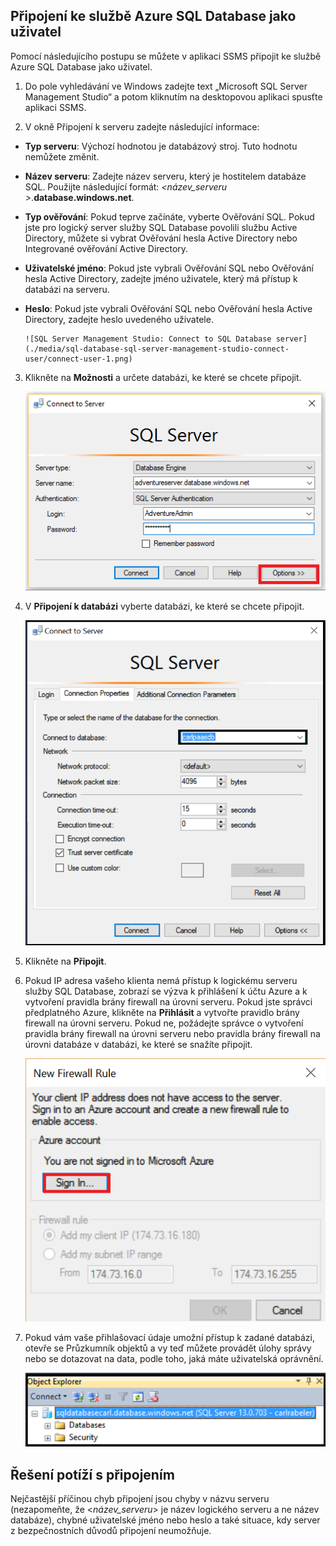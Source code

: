 ## Připojení ke službě Azure SQL Database jako uživatel

Pomocí následujícího postupu se můžete v aplikaci SSMS připojit ke službě Azure SQL Database jako uživatel.

1. Do pole vyhledávání ve Windows zadejte text „Microsoft SQL Server Management Studio“ a potom kliknutím na desktopovou aplikaci spusťte aplikaci SSMS.

2. V okně Připojení k serveru zadejte následující informace:

- **Typ serveru**: Výchozí hodnotou je databázový stroj. Tuto hodnotu nemůžete změnit.
 - **Název serveru**: Zadejte název serveru, který je hostitelem databáze SQL. Použijte následující formát: *&lt;název_serveru >*.**database.windows.net**.
 - **Typ ověřování**: Pokud teprve začínáte, vyberte Ověřování SQL. Pokud jste pro logický server služby SQL Database povolili službu Active Directory, můžete si vybrat Ověřování hesla Active Directory nebo Integrované ověřování Active Directory.
 - **Uživatelské jméno**: Pokud jste vybrali Ověřování SQL nebo Ověřování hesla Active Directory, zadejte jméno uživatele, který má přístup k databázi na serveru.
 - **Heslo**: Pokud jste vybrali Ověřování SQL nebo Ověřování hesla Active Directory, zadejte heslo uvedeného uživatele.
   
       ![SQL Server Management Studio: Connect to SQL Database server](./media/sql-database-sql-server-management-studio-connect-user/connect-user-1.png)

3. Klikněte na **Možnosti** a určete databázi, ke které se chcete připojit.

      ![SQL Server Management Studio: Připojení k serveru služby SQL Database](./media/sql-database-sql-server-management-studio-connect-user/connect-user-2.png)
 
4. V **Připojení k databázi** vyberte databázi, ke které se chcete připojit.

     ![SQL Server Management Studio: Připojení k serveru služby SQL Database](./media/sql-database-sql-server-management-studio-connect-user/connect-user-3.png)

5. Klikněte na **Připojit**.
 
6. Pokud IP adresa vašeho klienta nemá přístup k logickému serveru služby SQL Database, zobrazí se výzva k přihlášení k účtu Azure a k vytvoření pravidla brány firewall na úrovni serveru. Pokud jste správci předplatného Azure, klikněte na **Přihlásit** a vytvořte pravidlo brány firewall na úrovni serveru. Pokud ne, požádejte správce o vytvoření pravidla brány firewall na úrovni serveru nebo pravidla brány firewall na úrovni databáze v databázi, ke které se snažíte připojit.
 
      ![SQL Server Management Studio: Připojení k serveru služby SQL Database](./media/sql-database-sql-server-management-studio-connect-user/connect-user-4.png)
 
7. Pokud vám vaše přihlašovací údaje umožní přístup k zadané databázi, otevře se Průzkumník objektů a vy teď můžete provádět úlohy správy nebo se dotazovat na data, podle toho, jaká máte uživatelská oprávnění.
  
      ![SQL Server Management Studio: Připojení k serveru služby SQL Database](./media/sql-database-sql-server-management-studio-connect-user/connect-user-5.png)
      
 
 ## Řešení potíží s připojením

Nejčastější příčinou chyb připojení jsou chyby v názvu serveru (nezapomeňte, že <*název_serveru*> je název logického serveru a ne název databáze), chybné uživatelské jméno nebo heslo a také situace, kdy server z bezpečnostních důvodů připojení neumožňuje. 





<!--HONumber=Jun16_HO2-->


